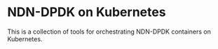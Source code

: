 # NDN-DPDK on Kubernetes

This is a collection of tools for orchestrating NDN-DPDK containers on Kubernetes. 














